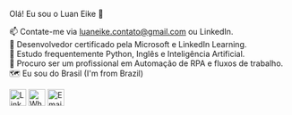 Olá! Eu sou o Luan Eike 👋

📫 Contate-me via luaneike.contato@gmail.com ou LinkedIn.  
🥇 Desenvolvedor certificado pela Microsoft e LinkedIn Learning.  
📘 Estudo frequentemente Python, Inglês e Inteligência Artificial.  
🧠 Procuro ser um profissional em Automação de RPA e fluxos de trabalho.  
🗺️ Eu sou do Brasil (I'm from Brazil)  

<a href="https://www.linkedin.com/in/luan-eike-50964b216/"><img src="https://github.com/luan-eike/profile/blob/main/702300.png" alt="LinkedIn" width="30" height="30"></a>
<a href="https://wa.me/5511965666167"><img src="https://github.com/luan-eike/profile/blob/main/4485687.png" alt="WhatsApp" width="30" height="30"></a>
<a href="mailto:luaneike.contato@gmail.com"><img src="https://github.com/luan-eike/profile/blob/main/Circle-icons-mail.svg.png" alt="Email" width="30" height="30"></a>
